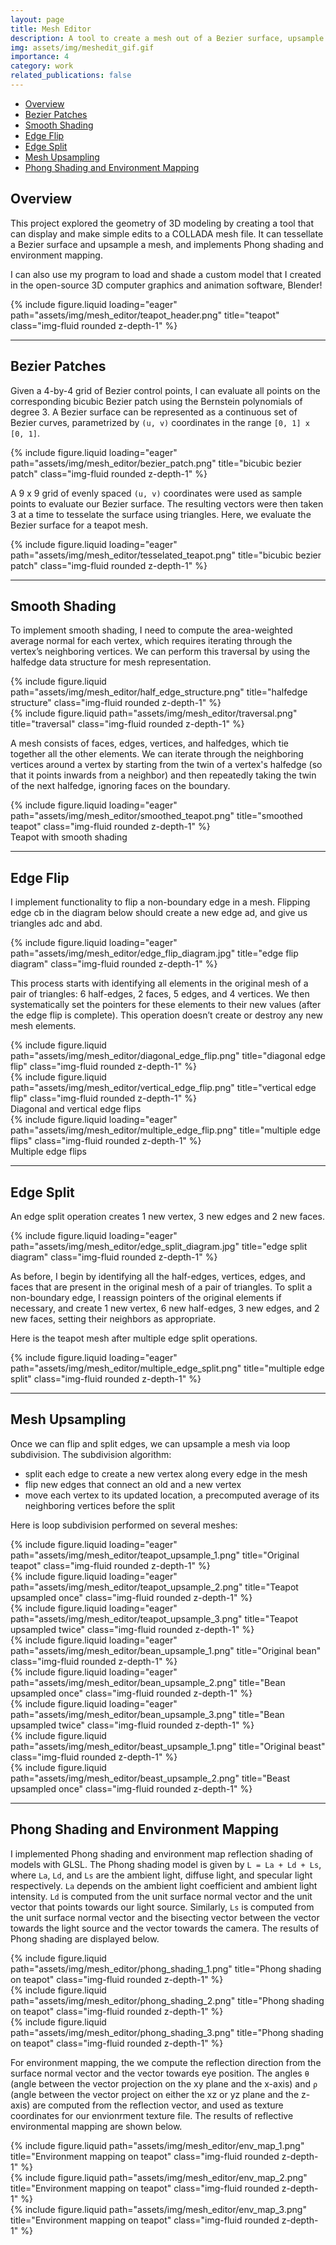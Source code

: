 ```yaml
---
layout: page
title: Mesh Editor
description: A tool to create a mesh out of a Bezier surface, upsample with loop subdivision, and visualize Phong shading and environment mapping.
img: assets/img/meshedit_gif.gif
importance: 4
category: work
related_publications: false
---
```


- [Overview](#overview)
- [Bezier Patches](#bezier-patches)
- [Smooth Shading](#smooth-shading)
- [Edge Flip](#edge-flip)
- [Edge Split](#edge-split)
- [Mesh Upsampling](#mesh-upsampling)
- [Phong Shading and Environment Mapping](#phong-shading-and-environment-mapping)

## Overview

This project explored the geometry of 3D modeling by creating a tool that can display and make simple edits to a COLLADA mesh file. It can tessellate a Bezier surface and upsample a mesh, and implements Phong shading and environment mapping. 

I can also use my program to load and shade a custom model that I created in the open-source 3D computer graphics and animation software, Blender!

<div class="row">
    <div class="col-sm mt-3 mt-md-0">
        {% include figure.liquid loading="eager" path="assets/img/mesh_editor/teapot_header.png" title="teapot" class="img-fluid rounded z-depth-1" %}
    </div>
</div>

---

## Bezier Patches

Given a 4-by-4 grid of Bezier control points, I can evaluate all points on the corresponding bicubic Bezier patch using the Bernstein polynomials of degree 3. A Bezier surface can be represented as a continuous set of Bezier curves, parametrized by `(u, v)` coordinates in the range `[0, 1] x [0, 1]`.

<div class="row">
    <div class="col-sm mt-3 mt-md-0">
        {% include figure.liquid loading="eager" path="assets/img/mesh_editor/bezier_patch.png" title="bicubic bezier patch" class="img-fluid rounded z-depth-1" %}
    </div>
</div>

A 9 x 9 grid of evenly spaced `(u, v)` coordinates were used as sample points to evaluate our Bezier surface. The resulting vectors were then taken 3 at a time to tesselate the surface using triangles. Here, we evaluate the Bezier surface for a teapot mesh.

<div class="row">
    <div class="col-sm mt-3 mt-md-0">
        {% include figure.liquid loading="eager" path="assets/img/mesh_editor/tesselated_teapot.png" title="bicubic bezier patch" class="img-fluid rounded z-depth-1" %}
    </div>
</div>

---

## Smooth Shading

To implement smooth shading, I need to compute the area-weighted average normal for each vertex, which requires iterating through the vertex’s neighboring vertices. We can perform this traversal by using the halfedge data structure for mesh representation.

<div class="row justify-content-sm-center">
    <div class="col-sm-6 mt-3 mt-md-0">
        {% include figure.liquid path="assets/img/mesh_editor/half_edge_structure.png" title="halfedge structure" class="img-fluid rounded z-depth-1" %}
    </div>
    <div class="col-sm-6 mt-3 mt-md-0">
        {% include figure.liquid path="assets/img/mesh_editor/traversal.png" title="traversal" class="img-fluid rounded z-depth-1" %}
    </div>
</div>

A mesh consists of faces, edges, vertices, and halfedges, which tie together all the other elements. We can iterate through the neighboring vertices around a vertex by starting from the twin of a vertex's halfedge (so that it points inwards from a neighbor) and then repeatedly taking the twin of the next halfedge, ignoring faces on the boundary.

<div class="row">
    <div class="col-sm mt-3 mt-md-0">
        {% include figure.liquid loading="eager" path="assets/img/mesh_editor/smoothed_teapot.png" title="smoothed teapot" class="img-fluid rounded z-depth-1" %}
    </div>
</div>
<div class="caption">
    Teapot with smooth shading
</div>

---

## Edge Flip

I implement functionality to flip a non-boundary edge in a mesh. Flipping edge cb in the diagram below should create a new edge ad, and give us triangles adc and abd.

<div class="row">
    <div class="col-sm mt-3 mt-md-0">
        {% include figure.liquid loading="eager" path="assets/img/mesh_editor/edge_flip_diagram.jpg" title="edge flip diagram" class="img-fluid rounded z-depth-1" %}
    </div>
</div>

This process starts with identifying all elements in the original mesh of a pair of triangles: 6 half-edges, 2 faces, 5 edges, and 4 vertices. We then systematically set the pointers for these elements to their new values (after the edge flip is complete). This operation doesn’t create or destroy any new mesh elements.

<div class="row justify-content-sm-center">
    <div class="col-sm-6 mt-3 mt-md-0">
        {% include figure.liquid path="assets/img/mesh_editor/diagonal_edge_flip.png" title="diagonal edge flip" class="img-fluid rounded z-depth-1" %}
    </div>
    <div class="col-sm-6 mt-3 mt-md-0">
        {% include figure.liquid path="assets/img/mesh_editor/vertical_edge_flip.png" title="vertical edge flip" class="img-fluid rounded z-depth-1" %}
    </div>
</div>
<div class="caption">
    Diagonal and vertical edge flips
</div>

<div class="row">
    <div class="col-sm mt-3 mt-md-0">
        {% include figure.liquid loading="eager" path="assets/img/mesh_editor/multiple_edge_flip.png" title="multiple edge flips" class="img-fluid rounded z-depth-1" %}
    </div>
</div>
<div class="caption">
    Multiple edge flips
</div>

---

## Edge Split

An edge split operation creates 1 new vertex, 3 new edges and 2 new faces.

<div class="row">
    <div class="col-sm mt-3 mt-md-0">
        {% include figure.liquid loading="eager" path="assets/img/mesh_editor/edge_split_diagram.jpg" title="edge split diagram" class="img-fluid rounded z-depth-1" %}
    </div>
</div>

As before, I begin by identifying all the half-edges, vertices, edges, and faces that are present in the original mesh of a pair of triangles. To split a non-boundary edge, I reassign pointers of the original elements if necessary, and create 1 new vertex, 6 new half-edges, 3 new edges, and 2 new faces, setting their neighbors as appropriate.

Here is the teapot mesh after multiple edge split operations.

<div class="row">
    <div class="col-sm mt-3 mt-md-0">
        {% include figure.liquid loading="eager" path="assets/img/mesh_editor/multiple_edge_split.png" title="multiple edge split" class="img-fluid rounded z-depth-1" %}
    </div>
</div>

---

## Mesh Upsampling

Once we can flip and split edges, we can upsample a mesh via loop subdivision. The subdivision algorithm: 
- split each edge to create a new vertex along every edge in the mesh
- flip new edges that connect an old and a new vertex
- move each vertex to its updated location, a precomputed average of its neighboring vertices before the split

Here is loop subdivision performed on several meshes:

<div class="row">
    <div class="col-sm mt-3 mt-md-0">
        {% include figure.liquid loading="eager" path="assets/img/mesh_editor/teapot_upsample_1.png" title="Original teapot" class="img-fluid rounded z-depth-1" %}
    </div>
    <div class="col-sm mt-3 mt-md-0">
        {% include figure.liquid loading="eager" path="assets/img/mesh_editor/teapot_upsample_2.png" title="Teapot upsampled once" class="img-fluid rounded z-depth-1" %}
    </div>
    <div class="col-sm mt-3 mt-md-0">
        {% include figure.liquid loading="eager" path="assets/img/mesh_editor/teapot_upsample_3.png" title="Teapot upsampled twice" class="img-fluid rounded z-depth-1" %}
    </div>
</div>

<div class="row">
    <div class="col-sm mt-3 mt-md-0">
        {% include figure.liquid loading="eager" path="assets/img/mesh_editor/bean_upsample_1.png" title="Original bean" class="img-fluid rounded z-depth-1" %}
    </div>
    <div class="col-sm mt-3 mt-md-0">
        {% include figure.liquid loading="eager" path="assets/img/mesh_editor/bean_upsample_2.png" title="Bean upsampled once" class="img-fluid rounded z-depth-1" %}
    </div>
    <div class="col-sm mt-3 mt-md-0">
        {% include figure.liquid loading="eager" path="assets/img/mesh_editor/bean_upsample_3.png" title="Bean upsampled twice" class="img-fluid rounded z-depth-1" %}
    </div>
</div>

<div class="row justify-content-sm-center">
    <div class="col-sm-6 mt-3 mt-md-0">
        {% include figure.liquid path="assets/img/mesh_editor/beast_upsample_1.png" title="Original beast" class="img-fluid rounded z-depth-1" %}
    </div>
    <div class="col-sm-6 mt-3 mt-md-0">
        {% include figure.liquid path="assets/img/mesh_editor/beast_upsample_2.png" title="Beast upsampled once" class="img-fluid rounded z-depth-1" %}
    </div>
</div>


---

## Phong Shading and Environment Mapping

I implemented Phong shading and environment map reflection shading of models with GLSL. The Phong shading model is given by `L = La + Ld + Ls`, where `La`, `Ld`, and `Ls` are the ambient light, diffuse light, and specular light respectively. 
`La` depends on the ambient light coefficient and ambient light intensity. `Ld` is computed from the unit surface normal vector and the unit vector that points towards our light source. Similarly, `Ls` is computed from the unit surface normal vector and the bisecting vector between the vector towards the light source and the vector towards the camera. The results of Phong shading are displayed below.

<div class="row justify-content-sm-center">
    <div class="col-sm-4 mt-3 mt-md-0">
        {% include figure.liquid path="assets/img/mesh_editor/phong_shading_1.png" title="Phong shading on teapot" class="img-fluid rounded z-depth-1" %}
    </div>
    <div class="col-sm-4 mt-3 mt-md-0">
        {% include figure.liquid path="assets/img/mesh_editor/phong_shading_2.png" title="Phong shading on teapot" class="img-fluid rounded z-depth-1" %}
    </div>
    <div class="col-sm-4 mt-3 mt-md-0">
        {% include figure.liquid path="assets/img/mesh_editor/phong_shading_3.png" title="Phong shading on teapot" class="img-fluid rounded z-depth-1" %}
    </div>
</div>

For environment mapping, the we compute the reflection direction from the surface normal vector and the vector towards eye position. The angles `θ` (angle between the vector projection on the xy plane and the x-axis) and `ρ` (angle between the vector project on either the xz or yz plane and the z-axis) are computed from the reflection vector, and used as texture coordinates for our envionrment texture file. The results of reflective environmental mapping are shown below.

<div class="row justify-content-sm-center">
    <div class="col-sm-4 mt-3 mt-md-0">
        {% include figure.liquid path="assets/img/mesh_editor/env_map_1.png" title="Environment mapping on teapot" class="img-fluid rounded z-depth-1" %}
    </div>
    <div class="col-sm-4 mt-3 mt-md-0">
        {% include figure.liquid path="assets/img/mesh_editor/env_map_2.png" title="Environment mapping on teapot" class="img-fluid rounded z-depth-1" %}
    </div>
    <div class="col-sm-4 mt-3 mt-md-0">
        {% include figure.liquid path="assets/img/mesh_editor/env_map_3.png" title="Environment mapping on teapot" class="img-fluid rounded z-depth-1" %}
    </div>
</div>
